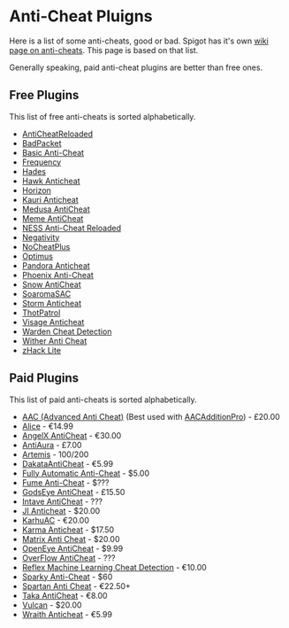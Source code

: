 # Anti-Cheat Pluigns

Here is a list of some anti-cheats, good or bad. Spigot has it's own [wiki page on anti-cheats](https://www.spigotmc.org/wiki/anti-cheat-list-bukkit-and-spigot/). This page is based on that list.

Generally speaking, paid anti-cheat plugins are better than free ones.

## Free Plugins

This list of free anti-cheats is sorted alphabetically.

- [AntiCheatReloaded](https://www.spigotmc.org/resources/23799/)
- [BadPacket](https://www.mc-market.org/resources/14236/)
- [Basic Anti-Cheat](https://www.spigotmc.org/resources/70455/)
- [Frequency](https://github.com/ElevatedDev/Frequency)
- [Hades](https://github.com/Tecnio/Hades)
- [Hawk Anticheat](https://www.spigotmc.org/resources/40343/)
- [Horizon](https://www.spigotmc.org/resources/65830/)
- [Kauri Anticheat](https://www.spigotmc.org/resources/83910)
- [Medusa AntiCheat](https://www.spigotmc.org/resources/83345/)
- [Meme AntiCheat](https://www.mc-market.org/resources/12279/)
- [NESS Anti-Cheat Reloaded](https://www.spigotmc.org/resources/75887/)
- [Negativity](https://www.spigotmc.org/resources/48399/)
- [NoCheatPlus](https://github.com/Updated-NoCheatPlus/NoCheatPlus)
- [Optimus](https://github.com/notOM3GA/Optimus)
- [Pandora Anticheat](https://github.com/GoDead/Pandora)
- [Phoenix Anti-Cheat](https://www.spigotmc.org/resources/6207/)
- [Snow AntiCheat](https://www.spigotmc.org/resources/89748/)
- [SoaromaSAC](https://www.spigotmc.org/resources/87702/)
- [Storm Anticheat](https://www.mc-market.org/resources/14983/)
- [ThotPatrol](https://www.spigotmc.org/resources/79978/)
- [Visage Anticheat](https://www.spigotmc.org/resources/86757/)
- [Warden Cheat Detection](https://www.spigotmc.org/resources/81877/)
- [Wither Anti Cheat](https://www.spigotmc.org/resources/68657/)
- [zHack Lite](https://polymart.org/resource/zhack-anticheat-lite.460)

## Paid Plugins

This list of paid anti-cheats is sorted alphabetically.

- [AAC (Advanced Anti Cheat)](https://www.spigotmc.org/resources/6442/) (Best used with [AACAdditionPro](https://www.spigotmc.org/resources/33590/)) - £20.00
- [Alice](https://www.mc-market.org/resources/18830/) - €14.99
- [AngelX AntiCheat](https://www.mc-market.org/resources/10396/) - €30.00
- [AntiAura](https://www.spigotmc.org/resources/1368/) - £7.00
- [Artemis](https://artemis.ac/) - $100/$200
- [DakataAntiCheat](https://www.spigotmc.org/resources/26911/) - €5.99
- [Fully Automatic Anti-Cheat](https://www.mc-market.org/resources/17153/) - $5.00
- [Fume Anti-Cheat](https://www.mc-market.org/threads/636370/) - $???
- [GodsEye AntiCheat](https://www.spigotmc.org/resources/69595/) - £15.50
- [Intave AntiCheat](https://intave.de/) - ???
- [JI Anticheat](https://www.mc-market.org/resources/2442/) - $20.00
- [KarhuAC](https://www.mc-market.org/resources/16743/) - €20.00
- [Karma Anticheat](https://www.mc-market.org/resources/15282/) - $17.50
- [Matrix Anti Cheat](https://matrix.rip) - $20.00
- [OpenEye AntiCheat](https://www.mc-market.org/resources/12699/) - $9.99
- [OverFlow AntiCheat](https://www.mc-market.org/threads/486363/) - ???
- [Reflex Machine Learning Cheat Detection](https://www.spigotmc.org/resources/21122/) - €10.00
- [Sparky Anti-Cheat](https://www.mc-market.org/threads/603663/) - $60
- [Spartan Anti Cheat](https://www.spigotmc.org/resources/25638/) - €22.50+
- [Taka AntiCheat](https://www.spigotmc.org/resources/45167/) - €8.00
- [Vulcan](https://www.spigotmc.org/resources/83626/) - $20.00
- [Wraith Anticheat](https://www.spigotmc.org/resources/66887/) - €5.99
